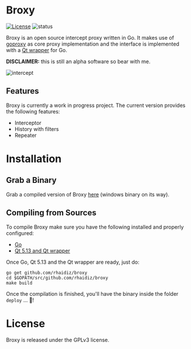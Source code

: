 # Broxy

[![License](https://img.shields.io/badge/license-GPLv3-blue.svg)](https://raw.githubusercontent.com/rhaidiz/broxy/master/COPYING)
![status](https://img.shields.io/badge/status-in_progress-yellow.svg)

Broxy is an open source intercept proxy written in Go. It makes use of [goproxy](https://github.com/elazarl/goproxy) as core proxy implementation and the interface is implemented with a [Qt wrapper](https://github.com/therecipe/qt) for Go.

**DISCLAIMER:** this is still an alpha software so bear with me.

![intercept](https://github.com/rhaidiz/broxy/raw/master/media/screen1.png)

## Features
Broxy is currently a work in progress project. The current version provides the following features:

* Interceptor
* History with filters
* Repeater

# Installation

## Grab a Binary
Grab a compiled version of Broxy [here](https://github.com/rhaidiz/broxy/releases) (windows binary on its way).

## Compiling from Sources
To compile Broxy make sure you have the following installed and properly configured:

* [Go](https://golang.org/doc/install)
* [Qt 5.13 and Qt wrapper](https://github.com/therecipe/qt/wiki/Installation)

Once Go, Qt 5.13 and the Qt wrapper are ready, just do:

    go get github.com/rhaidiz/broxy
    cd $GOPATH/src/github.com/rhaidiz/broxy
    make build 

Once the compilation is finished, you'll have the binary inside the folder `deploy` ... 🤞!

# License
Broxy is released under the GPLv3 license.

